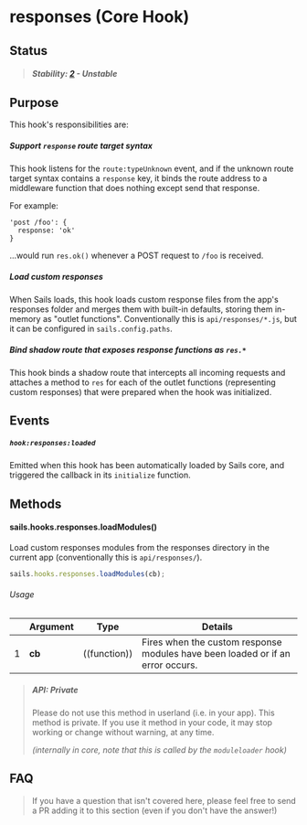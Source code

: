 # responses (Core Hook)

## Status

> ##### Stability: [2](http://nodejs.org/api/documentation.html#documentation_stability_index) - Unstable


## Purpose

This hook's responsibilities are:


##### Support `response` route target syntax

This hook listens for the `route:typeUnknown` event, and if the unknown route target syntax contains a `response` key, it binds the route address to a middleware function that does nothing except send that response.

For example:

```
'post /foo': {
  response: 'ok'
}
```

...would run `res.ok()` whenever a POST request to `/foo` is received.


##### Load custom responses

When Sails loads, this hook loads custom response files from the app's responses folder and merges them with built-in defaults, storing them in-memory as "outlet functions".  Conventionally this is `api/responses/*.js`, but it can be configured in `sails.config.paths`.


##### Bind shadow route that exposes response functions as `res.*`

This hook binds a shadow route that intercepts all incoming requests and attaches a method to `res` for each of the outlet functions (representing custom responses) that were prepared when the hook was initialized.


## Events

##### `hook:responses:loaded`

Emitted when this hook has been automatically loaded by Sails core, and triggered the callback in its `initialize` function.



## Methods


#### sails.hooks.responses.loadModules()

Load custom responses modules from the responses directory in the current app (conventionally this is `api/responses/`).

```javascript
sails.hooks.responses.loadModules(cb);
```


###### Usage


|     |          Argument           | Type                | Details
| --- | --------------------------- | ------------------- | ----------------------------------------------------------------------------------
| 1   |        **cb**               | ((function))        | Fires when the custom response modules have been loaded or if an error occurs.


> ##### API: Private
> Please do not use this method in userland (i.e. in your app).
> This method is private. If you use it method in your code, it may stop working or change without warning, at any time.
>
> _(internally in core, note that this is called by the `moduleloader` hook)_



## FAQ

> If you have a question that isn't covered here, please feel free to send a PR adding it to this section (even if you don't have the answer!)
